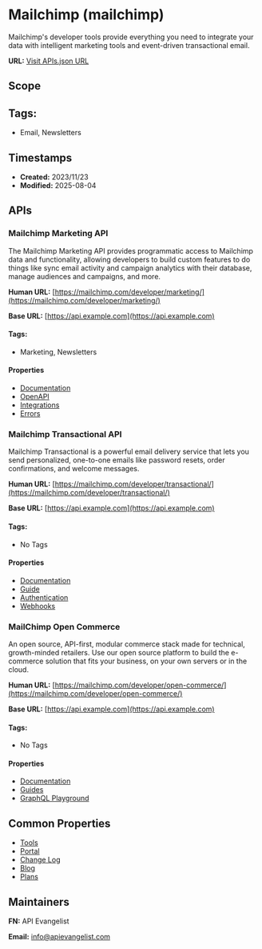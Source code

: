 # Mailchimp (mailchimp)

Mailchimp's developer tools provide everything you need to integrate your data
with intelligent marketing tools and event-driven transactional email.

**URL:** [Visit APIs.json URL](
https://raw.githubusercontent.com/api-search/messaging/main/_apis/mailchimp/apis.md)

## Scope


## Tags:

 - Email, Newsletters

## Timestamps

- **Created:** 2023/11/23 
- **Modified:** 2025-08-04 

## APIs

### Mailchimp Marketing API 

The Mailchimp Marketing API provides programmatic access to Mailchimp data
and functionality, allowing developers to build custom features to do
things like sync email activity and campaign analytics with their
database, manage audiences and campaigns, and more.

**Human URL:** [https://mailchimp.com/developer/marketing/](https://mailchimp.com/developer/marketing/)

**Base URL:** [https://api.example.com](https://api.example.com)


#### Tags:

 - Marketing, Newsletters

#### Properties

- [Documentation](https://mailchimp.com/developer/marketing/docs/fundamentals/)
- [OpenAPI](properties/mailchimp-marketing-api-openapi.yml)
- [Integrations](https://mailchimp.com/developer/marketing/docs/integrations/)
- [Errors](https://mailchimp.com/developer/marketing/docs/errors/)
### Mailchimp Transactional API
Mailchimp Transactional is a powerful email delivery service that lets you send personalized, one-to-one emails like password resets, order confirmations, and welcome messages. 

**Human URL:** [https://mailchimp.com/developer/transactional/](https://mailchimp.com/developer/transactional/)

**Base URL:** [https://api.example.com](https://api.example.com)


#### Tags:

 - No Tags

#### Properties

- [Documentation](https://mailchimp.com/developer/transactional/docs/fundamentals/)
- [Guide](https://mailchimp.com/developer/transactional/guides/quick-start/)
- [Authentication](
https://mailchimp.com/developer/transactional/docs/authentication-delivery/)
- [Webhooks](https://mailchimp.com/developer/transactional/docs/webhooks/)
### MailChimp Open Commerce
An open source, API-first, modular commerce stack made for technical,
growth-minded retailers. Use our open source platform to build the
e-commerce solution that fits your business, on your own servers or in the
cloud.

**Human URL:** [https://mailchimp.com/developer/open-commerce/](https://mailchimp.com/developer/open-commerce/)

**Base URL:** [https://api.example.com](https://api.example.com)


#### Tags:

 - No Tags

#### Properties

- [Documentation](https://mailchimp.com/developer/open-commerce/docs/fundamentals/)
- [Guides](https://mailchimp.com/developer/open-commerce/guides/quick-start/)
- [GraphQL Playground](https://mailchimp.com/developer/open-commerce/playground/)

## Common Properties

- [Tools](https://mailchimp.com/developer/tools/)
- [Portal](https://mailchimp.com/developer/)
- [Change Log](https://mailchimp.com/developer/release-notes/)
- [Blog](https://mailchimp.com/developer/blog/)
- [Plans](https://mailchimp.com/pricing/marketing/)

## Maintainers

**FN:** API Evangelist

**Email:** info@apievangelist.com


